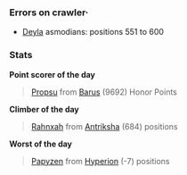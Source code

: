 ### Errors on crawler·
- [Deyla](/#/ranking/Deyla) asmodians: positions 551 to 600


### Stats

**Point scorer of the day**
>[Propsu](/#/character/Barus/277776) from [Barus](/#/ranking/Barus)  (9692) Honor Points


**Climber of the day**
>[Rahnxah](/#/character/Antriksha/365195) from [Antriksha](/#/ranking/Antriksha)  (684) positions


**Worst of the day**
>[Papyzen](/#/character/Hyperion/811970) from [Hyperion](/#/ranking/Hyperion)  (-7) positions


